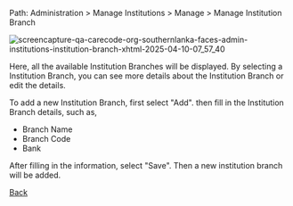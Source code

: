Path: Administration > Manage Institutions > Manage > Manage Institution Branch

![screencapture-qa-carecode-org-southernlanka-faces-admin-institutions-institution-branch-xhtml-2025-04-10-07_57_40](https://github.com/user-attachments/assets/3e469473-4194-4a97-a728-abf1cf8c4f0c)

Here, all the available Institution Branches will be displayed. By selecting a Institution Branch, you can see more details about the Institution Branch or edit the details.

To add a new Institution Branch, first select "Add". then fill in the Institution Branch details, such as,

* Branch Name 
* Branch Code
* Bank

After filling in the information, select "Save". Then a new institution branch will be added.

[Back](https://github.com/hmislk/hmis/wiki/Manage-Institutions)